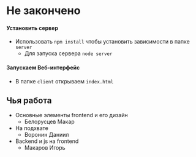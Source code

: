 # Не закончено

#### Установить сервер
* Использовать `npm install` чтобы установить зависимости в папке `server`
  * Для запуска сервера `node server`

#### Запускаем Веб-интерфейс
* В папке `client` открываем `index.html`


## Чья работа
* Основные элементы frontend и его дизайн
  * Белорусцев Макар
* На подхвате
  * Воронин Даниил
* Backend и js на frontend
  * Макаров Игорь
